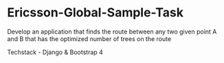 # Ericsson-Global-Sample-Task

Develop an application that finds the route between any two given point A and B that has the optimized number of trees on the route

Techstack - Django & Bootstrap 4
